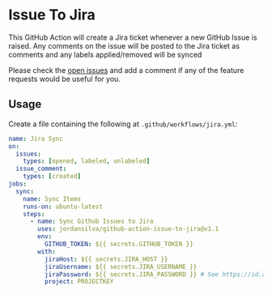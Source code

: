 # Issue To Jira

This GitHub Action will create a Jira ticket whenever a new GitHub Issue is raised. Any comments on the issue will be posted to the Jira ticket as comments and any labels applied/removed will be synced

Please check the [open issues](https://github.com/mheap/github-action-issue-to-jira/issues?q=is%3Aissue+is%3Aopen+sort%3Aupdated-desc) and add a comment if any of the feature requests would be useful for you.

## Usage

Create a file containing the following at `.github/workflows/jira.yml`:

```yaml
name: Jira Sync
on:
  issues:
    types: [opened, labeled, unlabeled]
  issue_comment:
    types: [created]
jobs:
  sync:
    name: Sync Items
    runs-on: ubuntu-latest
    steps:
      - name: Sync Github Issues to Jira
        uses: jordansilva/github-action-issue-to-jira@v1.1
        env:
          GITHUB_TOKEN: ${{ secrets.GITHUB_TOKEN }}
        with:
          jiraHost: ${{ secrets.JIRA_HOST }}
          jiraUsername: ${{ secrets.JIRA_USERNAME }}
          jiraPassword: ${{ secrets.JIRA_PASSWORD }} # See https://id.atlassian.com/manage/api-tokens
          project: PROJECTKEY
```
